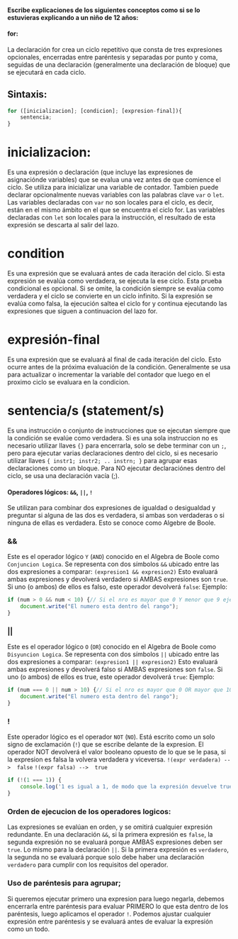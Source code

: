 #### Escribe explicaciones de los siguientes conceptos como si se lo estuvieras explicando a un niño de 12 años:

#### for:
La declaración for crea un ciclo repetitivo que consta de tres expresiones opcionales, encerradas entre paréntesis y separadas por punto y coma, seguidas de una declaración (generalmente una declaración de bloque) que se ejecutará en cada ciclo.

## Sintaxis:
```javascript
for ([inicializacion]; [condicion]; [expresion-final]){
    sentencia;
}
```
# inicializacion: 
Es una expresión o declaración (que incluye las expresiones de asignaciónde variables) que se evalua una vez antes de que comience el ciclo. Se utiliza para inicializar una variable de contador. Tambien puede declarar opcionalmente nuevas variables con las palabras clave `var` o `let`. Las variables declaradas con `var` no son locales para el ciclo, es decir, están en el mismo ámbito en el que se encuentra el ciclo for. Las variables declaradas con `let` son locales para la instrucción, el resultado de esta expresión se descarta al salir del lazo.

# condition
Es una expresión que se evaluará antes de cada iteración del ciclo. Si esta expresión se evalúa como verdadera, se ejecuta la ese ciclo. Esta prueba condicional es opcional. Si se omite, la condición siempre se evalúa como verdadera y el ciclo se convierte en un ciclo infinito. Si la expresión se evalúa como falsa, la ejecución saltea el ciclo for y continua ejecutando las expresiones que siguen a continuacion del lazo for.

# expresión-final
Es una expresión que se evaluará al final de cada iteración del ciclo. Esto ocurre antes de la próxima evaluación de la condición. Generalmente se usa para actualizar o incrementar la variable del contador que luego en el proximo ciclo se evaluara en la condicion.

# sentencia/s (statement/s)
Es una instrucción o conjunto de instrucciones que se ejecutan siempre que la condición se evalúe como verdadera. Si es una sola instruccion no es necesario utilizar llaves `{}` para encerrarla, solo se debe terminar con un `;`, pero para ejecutar varias declaraciones dentro del ciclo, si es necesario utilizar llaves `{ instr1; instr2; .. instrn; }` para agrupar esas declaraciones como un bloque. Para NO ejecutar declaraciónes dentro del ciclo, se usa una declaración vacía (;). 


#### Operadores lógicos:  `&&`, `||`, `!`
Se utilizan para combinar dos expresiones de igualdad o desigualdad y preguntar si alguna de las dos es verdadera, si ambas son verdaderas o si ninguna de ellas es verdadera. Esto se conoce como Algebre de Boole.

### &&
Este es el operador lógico `Y` (`AND`) conocido en el Algebra de Boole como `Conjuncion Logica`. Se representa con dos símbolos `&&` ubicado entre las dos expresiones a comparar:
`(expresion1 && expresion2)`
Esto evaluará ambas expresiones y devolverá verdadero si AMBAS expresiones son `true`. Si uno (o ambos) de ellos es falso, este operador devolverá `false`:
Ejemplo:
```javascript
if (num > 0 && num < 10) {// Si el nro es mayor que 0 Y menor que 9 ejecutara el document.write().
    document.write("El numero esta dentro del rango"); 
}
```

### ||
Este es el operador lógico `O` (`OR`) conocido en el Algebra de Boole como `Disyuncion Logica`. Se representa con dos símbolos `||` ubicado entre las dos expresiones a comparar:
`(expresion1 || expresion2)`
Esto evaluará ambas expresiones y devolverá falso si AMBAS expresiones son `false`. Si uno (o ambos) de ellos es true, este operador devolverá `true`:
Ejemplo:
```javascript
if (num === 0 || num > 10) {// Si el nro es mayor que 0 OR mayor que 10 ejecutara el document.write().
    document.write("El numero esta dentro del rango"); 
}
```

### !
Este operador lógico es el operador `NOT` (`NO`). Está escrito como un solo signo de exclamación (`!`) que se escribe delante de la expresion. El operador NOT devolverá el valor booleano opuesto de lo que se le pasa, si la expresion es falsa la volvera verdadera y viceversa.
`!(expr verdadera) -->  false`
`!(expr falsa) -->  true`

```javascript
if (!(1 === 1)) {
    console.log('1 es igual a 1, de modo que la expresión devuelve true. El operador ! devolverá lo contrario de eso, por lo que este código NO se ejecutará');
}
```

### Orden de ejecucion de los operadores logicos:
Las expresiones se evalúan en orden, y se omitirá cualquier expresión redundante. En una declaración `&&`, si la primera expresión es `false`, la segunda expresión no se evaluará porque AMBAS expresiones deben ser `true`. Lo mismo para la declaración `||`. Si la primera expresión es `verdadero`, la segunda no se evaluará porque solo debe haber una declaración `verdadero` para cumplir con los requisitos del operador.

### Uso de paréntesis para agrupar;
Si queremos ejecutar primero una expresion para luego negarla, debemos encerrarla entre paréntesis para evaluar PRIMERO lo que esta dentro de los paréntesis, luego aplicamos el operador `!`. Podemos ajustar cualquier expresión entre paréntesis y se evaluará antes de evaluar la expresión como un todo.